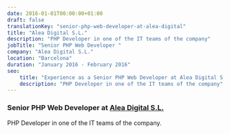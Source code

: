 ```yaml
---
date: 2016-01-01T00:00:00+01:00
draft: false
translationKey: "senior-php-web-developer-at-alea-digital"
title: "Alea Digital S.L."
description: "PHP Developer in one of the IT teams of the company"
jobTitle: "Senior PHP Web Developer "
company: "Alea Digital S.L."
location: "Barcelona"
duration: "January 2016 - February 2016"
seo:
    title: "Experience as a Senior PHP Web Developer at Alea Digital S.L."
    description: "PHP Developer in one of the IT teams of the company"
---
```

### Senior PHP Web Developer at [Alea Digital S.L.](https://www.alea.com/)

PHP Developer in one of the IT teams of the company.
